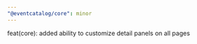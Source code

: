 ```yaml
---
"@eventcatalog/core": minor
---
```


feat(core): added ability to customize detail panels on all pages
